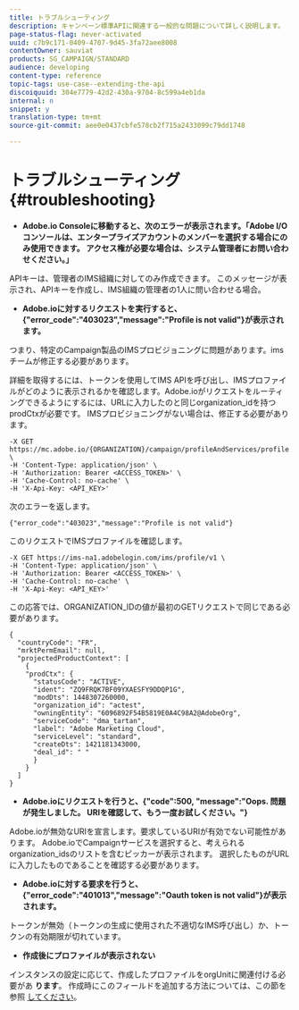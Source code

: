 ```yaml
---
title: トラブルシューティング
description: キャンペーン標準APIに関連する一般的な問題について詳しく説明します。
page-status-flag: never-activated
uuid: c7b9c171-0409-4707-9d45-3fa72aee8008
contentOwner: sauviat
products: SG_CAMPAIGN/STANDARD
audience: developing
content-type: reference
topic-tags: use-case--extending-the-api
discoiquuid: 304e7779-42d2-430a-9704-8c599a4eb1da
internal: n
snippet: y
translation-type: tm+mt
source-git-commit: aee0e0437cbfe578cb2f715a2433099c79dd1748

---
```



# トラブルシューティング {#troubleshooting}

* **Adobe.io Consoleに移動すると、次のエラーが表示されます。「Adobe I/Oコンソールは、エンタープライズアカウントのメンバーを選択する場合にのみ使用できます。 アクセス権が必要な場合は、システム管理者にお問い合わせください。」**

APIキーは、管理者のIMS組織に対してのみ作成できます。 このメッセージが表示され、APIキーを作成し、IMS組織の管理者の1人に問い合わせる場合。

* **Adobe.ioに対するリクエストを実行すると、{"error_code":"403023","message":"Profile is not valid"}が表示されます。**

つまり、特定のCampaign製品のIMSプロビジョニングに問題があります。imsチームが修正する必要があります。

詳細を取得するには、トークンを使用してIMS APIを呼び出し、IMSプロファイルがどのように表示されるかを確認します。Adobe.ioがリクエストをルーティングできるようにするには、URLに入力したのと同じorganization_idを持つprodCtxが必要です。
IMSプロビジョニングがない場合は、修正する必要があります。

```
-X GET https://mc.adobe.io/{ORGANIZATION}/campaign/profileAndServices/profile \
-H 'Content-Type: application/json' \
-H 'Authorization: Bearer <ACCESS_TOKEN>' \
-H 'Cache-Control: no-cache' \
-H 'X-Api-Key: <API_KEY>'
```

次のエラーを返します。

```
{"error_code":"403023","message":"Profile is not valid"}
```

このリクエストでIMSプロファイルを確認します。

```
-X GET https://ims-na1.adobelogin.com/ims/profile/v1 \
-H 'Content-Type: application/json' \
-H 'Authorization: Bearer <ACCESS_TOKEN>' \
-H 'Cache-Control: no-cache' \
-H 'X-Api-Key: <API_KEY>'
```

この応答では、ORGANIZATION_IDの値が最初のGETリクエストで同じである必要があります。

```
{
  "countryCode": "FR",
  "mrktPermEmail": null,
  "projectedProductContext": [
    {
    "prodCtx": {
      "statusCode": "ACTIVE",
      "ident": "ZQ9FRQK7BF09YXAESFY9DDQP1G",
      "modDts": 1448307260000,
      "organization_id": "actest",
      "owningEntity": "6096892F54B5819E0A4C98A2@AdobeOrg",
      "serviceCode": "dma_tartan",
      "label": "Adobe Marketing Cloud",
      "serviceLevel": "standard",
      "createDts": 1421181343000,
      "deal_id": " "
      }
    }
  ]
}
```

* **Adobe.ioにリクエストを行うと、{"code":500, "message":"Oops. 問題が発生しました。 URIを確認して、もう一度お試しください。"}**

Adobe.ioが無効なURIを宣言します。要求しているURIが有効でない可能性があります。 Adobe.ioでCampaignサービスを選択すると、考えられるorganization_idsのリストを含むピッカーが表示されます。 選択したものがURLに入力したものであることを確認する必要があります。

* **Adobe.ioに対する要求を行うと、{"error_code":"401013","message":"Oauth token is not valid"}が表示されます。**

トークンが無効（トークンの生成に使用された不適切なIMS呼び出し）か、トークンの有効期限が切れています。

* **作成後にプロファイルが表示されない**

インスタンスの設定に応じて、作成したプロファイルをorgUnitに関連付ける必要があ **ります**。 作成時にこのフィールドを追加する方法については、この節を参照 [してください](../../api/using/creating-profiles.md)。

<!-- * (error duplicate key : quand tu crées un profile qui existe déjà , il faut faire un patch pour updater le profile plutôt qu’un POST)

With Curl
List all profiles

Create a profile

Update the mobilePhone attribute of a profile

API Calls on Service

GET the list of services

-->

<!--

How to find and use a filter?
Error codes:

* PAtch sur Age = message d'erreur :
500
Cannot update the 'age' property that is read-only
'age' property is not valid for the 'profile' resource.
-->

<!--
How to filter a list of subscribed profiles with available profile filters ? by date (by les filtres dispo sur la ressource) ?

Pattern classique :

recupérer la liste des subscriptions filtrées d'un profile
1) get sur profile
2) recup PKey
3) get sur PKey
4) get sur href des subscriptions

Comment savoir quel filtre appliquer ?

1) get sur metadata de profile
2) retourne description de la collection subscription
3) get sur la valeur du champ resTarget
4) get sur le href dans filters
5) retourne les filtres applicables sur l'url des data.

-->
